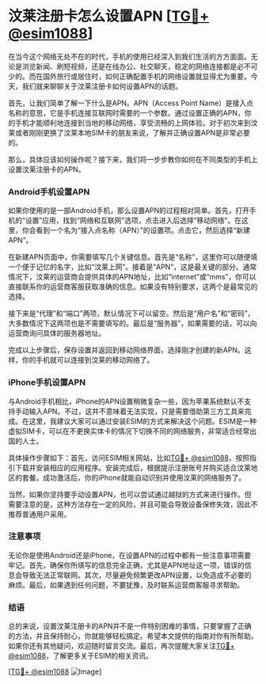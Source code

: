 # 汶莱注册卡怎么设置APN [[TG💪+ @esim1088](https://t.me/s/esim1088)]

在当今这个网络无处不在的时代，手机的使用已经深入到我们生活的方方面面。无论是浏览新闻、刷短视频，还是在线办公、社交聊天，稳定的网络连接都是必不可少的。而在国外旅行或居住时，如何正确配置手机的网络设置就显得尤为重要。今天，我们就来聊聊关于汶莱注册卡如何设置APN的话题。

首先，让我们简单了解一下什么是APN。APN（Access Point Name）是接入点名称的意思，它是手机连接互联网时需要的一个参数。通过设置正确的APN，你的手机才能顺利地连接到当地的移动网络，享受流畅的上网体验。对于初次来到汶莱或者刚刚更换了汶莱本地SIM卡的朋友来说，了解并正确设置APN是非常必要的。

那么，具体应该如何操作呢？接下来，我们将一步步教你如何在不同类型的手机上设置汶莱注册卡的APN。

### Android手机设置APN

如果你使用的是一部Android手机，那么设置APN的过程相对简单。首先，打开手机的“设置”应用，找到“网络和互联网”选项，点击进入后选择“移动网络”。在这里，你会看到一个名为“接入点名称（APN）”的设置项。点击它，然后选择“新建APN”。

在新建APN页面中，你需要填写几个关键信息。首先是“名称”，这里你可以随便填一个便于记忆的名字，比如“汶莱上网”。接着是“APN”，这是最关键的部分。通常情况下，汶莱的运营商会提供具体的APN地址，比如“internet”或“mms”，你可以直接联系你的运营商客服获取准确的信息。如果没有特别要求，这两个是最常见的选择。

接下来是“代理”和“端口”两项，默认情况下可以留空。然后是“用户名”和“密码”，大多数情况下这两项也是不需要填写的。最后是“服务器”，如果需要的话，可以向运营商询问具体的服务器地址。

完成以上步骤后，保存设置并返回到移动网络界面，选择刚才创建的新APN。这样，你的手机就可以连接到汶莱的移动网络了。

### iPhone手机设置APN

与Android手机相比，iPhone的APN设置稍微复杂一些，因为苹果系统默认不支持手动输入APN。不过，这并不意味着无法实现，只是需要借助第三方工具来完成。在这里，我建议大家可以通过安装ESIM的方式来解决这个问题。ESIM是一种虚拟SIM卡，可以在不更换实体卡的情况下切换不同的网络服务，非常适合经常出国的人士。

具体操作步骤如下：首先，访问ESIM相关网站，比如[TG💪+ @esim1088](https://t.me/s/esim1088)，按照指引下载并安装相应的应用程序。安装完成后，根据提示注册账号并购买适合汶莱地区的套餐。成功激活后，你的iPhone就能自动识别并使用汶莱的网络服务了。

当然，如果你坚持要手动设置APN，也可以尝试通过越狱的方式来进行操作。但需要注意的是，这种方法存在一定的风险，并且可能会导致设备保修失效，因此不推荐普通用户采用。

### 注意事项

无论你是使用Android还是iPhone，在设置APN的过程中都有一些注意事项需要牢记。首先，确保你所填写的信息完全正确，尤其是APN地址这一项，错误的信息会导致无法正常联网。其次，尽量避免频繁更改APN设置，以免造成不必要的麻烦。最后，如果遇到任何问题，不要犹豫，及时联系运营商客服寻求帮助。

### 结语

总的来说，设置汶莱注册卡的APN并不是一件特别困难的事情，只要掌握了正确的方法，并且保持耐心，你就能够轻松搞定。希望本文提供的指南对你有所帮助。如果你还有其他疑问，欢迎随时留言交流。最后，再次提醒大家关注[TG💪+ @esim1088](https://t.me/s/esim1088)，了解更多关于ESIM的相关资讯。

[[TG💪+ @esim1088](https://t.me/s/esim1088) ![Image](https://i.postimg.cc/4NQfJmqS/Snipaste-2025-05-13-00-14-12.png)]